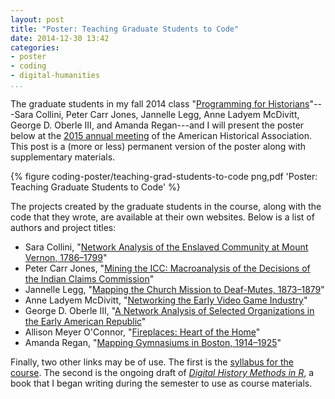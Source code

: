 ```yaml
---
layout: post
title: "Poster: Teaching Graduate Students to Code"
date: 2014-12-30 13:42
categories: 
- poster
- coding
- digital-humanities
...
```


The graduate students in my fall 2014 class "[Programming for Historians](http://lincolnmullen.com/courses/clio3.2014/)"---Sara Collini, Peter Carr Jones, Jannelle Legg, Anne Ladyem McDivitt, George D. Oberle III, and Amanda Regan---and I will present the poster below at the [2015 annual meeting](https://aha.confex.com/aha/2015/webprogram/Paper17312.html) of the American Historical Association. This post is a (more or less) permanent version of the poster along with supplementary materials.

{% figure coding-poster/teaching-grad-students-to-code png,pdf 'Poster: Teaching Graduate Students to Code' %}

The projects created by the graduate students in the course, along with the code that they wrote, are available at their own websites. Below is a list of authors and project titles:

- Sara Collini, "[Network Analysis of the Enslaved Community at Mount Vernon, 1786–1799](http://www.rpubs.com/scollini/final)"
- Peter Carr Jones, "[Mining the ICC: Macroanalysis of the Decisions of the Indian Claims Commission](http://petercarrjones.com/projects/mining-the-icc/)"
- Jannelle Legg, "[Mapping the Church Mission to Deaf-Mutes, 1873–1879](http://jannellelegg.com/portfolio/FinalProject/CMDM.html)"
- Anne Ladyem McDivitt, "[Networking the Early Video Game Industry](http://anneladyem.org/?page_id=503)"
- George D. Oberle III, "[A Network Analysis of Selected Organizations in the Early American Republic](http://georgeoberle.org/earlyrepublic/final-project-clio-3/)"
- Allison Meyer O'Connor, "[Fireplaces: Heart of the Home](http://rpubs.com/allison-meyer-oconnor/49693)"
- Amanda Regan, "[Mapping Gymnasiums in Boston, 1914–1925](http://www.amanda-regan.com/Clio3-Final)"

Finally, two other links may be of use. The first is the [syllabus for 
the course](http://lincolnmullen.com/courses/clio3.2014/). The second is the ongoing draft of *[Digital History Methods in R](http://dh-r.lincolnmullen.com/)*, a book that I began writing during the semester to use as course materials.


